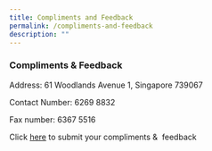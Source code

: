 ```yaml
---
title: Compliments and Feedback
permalink: /compliments-and-feedback
description: ""
---
```

### Compliments & Feedback

Address: 61 Woodlands Avenue 1, Singapore 739067  
  
Contact Number: 6269 8832  
  
Fax number: 6367 5516  
  
Click [here](https://forms.cwp.gov.sg/Feedback/EmailFeedback) to submit your compliments &  feedback